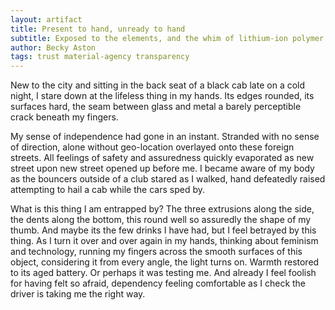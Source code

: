 ```yaml
---
layout: artifact
title: Present to hand, unready to hand
subtitle: Exposed to the elements, and the whim of lithium-ion polymer
author: Becky Aston
tags: trust material-agency transparency
---
```



New to the city and sitting in the back seat of a black cab late on a cold night, I stare down at the lifeless thing in my hands. Its edges rounded, its surfaces hard, the seam between glass and metal a barely perceptible crack beneath my fingers.       

My sense of independence had gone in an instant. Stranded with no sense of direction, alone without geo-location overlayed onto these foreign streets. All feelings of safety and assuredness quickly evaporated as new street upon new street opened up before me. I became aware of my body as the bouncers outside of a club stared as I walked, hand defeatedly raised attempting to hail a cab while the cars sped by.      

What is this thing I am entrapped by? The three extrusions along the side, the dents along the bottom, this round well so assuredly the shape of my thumb. And maybe its the few drinks I have had, but I feel betrayed by this thing. As I turn it over and over again in my hands, thinking about feminism and technology, running my fingers across the smooth surfaces of this object, considering it from every angle, the light turns on. Warmth restored to its aged battery. Or perhaps it was testing me. And already I feel foolish for having felt so afraid, dependency feeling comfortable as I check the driver is taking me the right way.  
